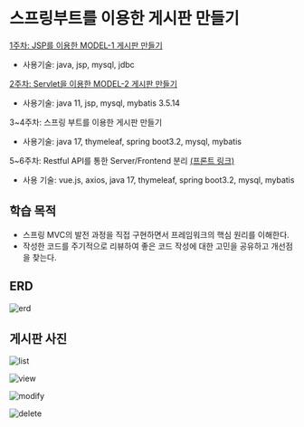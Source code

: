 # 스프링부트를 이용한 게시판 만들기

[1주차: JSP를 이용한 MODEL-1 게시판 만들기](https://github.com/Taehyeonn/eb-study-1week)

- 사용기술: java, jsp, mysql, jdbc

[2주차: Servlet을 이용한 MODEL-2 게시판 만들기](https://github.com/Taehyeonn/eb-study-2week)

- 사용기술: java 11, jsp, mysql, mybatis 3.5.14

3~4주차: 스프링 부트를 이용한 게시판 만들기

- 사용기술: java 17, thymeleaf, spring boot3.2, mysql, mybatis

5~6주차: Restful API를 통한 Server/Frontend 분리 [(프론트 링크)](https://github.com/Taehyeonn/eb-front)

- 사용 기술: vue.js, axios, java 17, thymeleaf, spring boot3.2, mysql, mybatis

## 학습 목적

- 스프링 MVC의 발전 과정을 직접 구현하면서 프레임워크의 핵심 원리를 이해한다.
- 작성한 코드를 주기적으로 리뷰하여 좋은 코드 작성에 대한 고민을 공유하고 개선점을 찾는다.

## ERD

![erd](https://github.com/Taehyeonn/eb-study-3week/assets/143480682/4475fb65-0dd7-4138-aad1-411f185dd21f)

## 게시판 사진

![list](https://github.com/Taehyeonn/eb-study-3week/assets/143480682/eb0dacbf-48c0-46b8-ae90-0fda0c29f511)

![view](https://github.com/Taehyeonn/eb-study-3week/assets/143480682/d9a4f798-eff7-44b2-b057-818b8beccf16)

![modify](https://github.com/Taehyeonn/eb-study-3week/assets/143480682/98222e6a-cbdd-4fc9-a68a-63145f7112d7)

![delete](https://github.com/Taehyeonn/eb-study-3week/assets/143480682/02988b88-ded3-4694-a0f0-582c4280e7cb)
